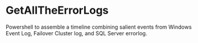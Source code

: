 # GetAllTheErrorLogs
Powershell to assemble a timeline combining salient events from Windows Event Log, Failover Cluster log, and SQL Server errorlog.
